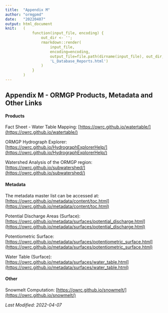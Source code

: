 ```yaml
---
title:  "Appendix M"
author: "ormgpmd"
date:   "20220407"
output: html_document
knit:   (
            function(input_file, encoding) {
                out_dir <- '';
                rmarkdown::render(
                    input_file,
                    encoding=encoding,
                    output_file=file.path(dirname(input_file), out_dir,
                    'L_Database_Reports.html')
                )
            }
        )
---
```


## Appendix M - ORMGP Products, Metadata and Other Links


#### Products

Fact Sheet - Water Table Mapping: [https://owrc.github.io/watertable/](https://owrc.github.io/watertable/)

ORMGP Hydrograph Explorer: [https://owrc.github.io/HydrographExplorerHelp/](https://owrc.github.io/HydrographExplorerHelp/)

Watershed Analysis of the ORMGP region: [https://owrc.github.io/subwatershed/](https://owrc.github.io/subwatershed/)

#### Metadata

The metadata master list can be accessed at: [https://owrc.github.io/metadata/content/toc.html](https://owrc.github.io/metadata/content/toc.html)

Potential Discharge Areas (Surface): [https://owrc.github.io/metadata/surfaces/potential_discharge.html](https://owrc.github.io/metadata/surfaces/potential_discharge.html)

Potentiometric Surface: [https://owrc.github.io/metadata/surfaces/potentiometric_surface.html](https://owrc.github.io/metadata/surfaces/potentiometric_surface.html)

Water Table (Surface): [https://owrc.github.io/metadata/surfaces/water_table.html](https://owrc.github.io/metadata/surfaces/water_table.html)

#### Other

Snowmelt Computation: [https://owrc.github.io/snowmelt/](https://owrc.github.io/snowmelt/)

*Last Modified: 2022-04-07*
